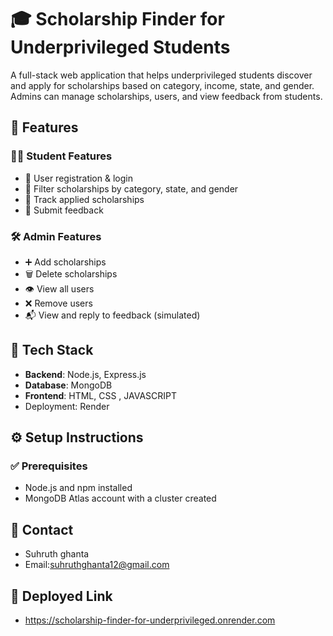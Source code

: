 # 🎓 Scholarship Finder for Underprivileged Students

A full-stack web application that helps underprivileged students discover and apply for scholarships based on category, income, state, and gender. Admins can manage scholarships, users, and view feedback from students.

## 📁 Features

### 👨‍🎓 Student Features
- 🔐 User registration & login
- 🔎 Filter scholarships by category, state, and gender
- 📌 Track applied scholarships
- 💬 Submit feedback

### 🛠️ Admin Features
- ➕ Add scholarships
- 🗑️ Delete scholarships
- 👁️ View all users
- ❌ Remove users
- 📬 View and reply to feedback (simulated)

## 🧰 Tech Stack

- **Backend**: Node.js, Express.js
- **Database**: MongoDB 
- **Frontend**: HTML, CSS , JAVASCRIPT
- Deployment: Render

## ⚙️ Setup Instructions

### ✅ Prerequisites
- Node.js and npm installed
- MongoDB Atlas account with a cluster created

## 📧 Contact
- Suhruth ghanta
- Email:suhruthghanta12@gmail.com

## 🔗 Deployed Link
- https://scholarship-finder-for-underprivileged.onrender.com



